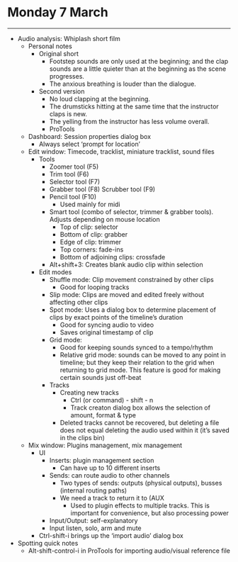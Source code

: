 #  Monday 7 March
---
- Audio analysis: Whiplash short film
	- Personal notes
		- Original short
			- Footstep sounds are only used at the beginning; and the clap sounds are a little quieter than at the beginning as the scene progresses.
			- The anxious breathing is louder than the dialogue.
		- Second version
			- No loud clapping at the beginning.
			- The drumsticks hitting at the same time that the instructor claps is new.
			- The yelling from the instructor has less volume overall.
			- ProTools
	- Dashboard: Session properties dialog box
		- Always select ‘prompt for location’
	- Edit window: Timecode, tracklist, miniature tracklist, sound files
		- Tools 
			- Zoomer tool (F5)
			- Trim tool (F6)
			- Selector tool (F7)
			- Grabber tool (F8)
			  Scrubber tool (F9)
			- Pencil tool (F10)
				- Used mainly for midi
			- Smart tool (combo of selector, trimmer & grabber tools). Adjusts depending on mouse location
				- Top of clip: selector
				- Bottom of clip: grabber
				- Edge of clip: trimmer
				- Top corners: fade-ins
				- Bottom of adjoining clips: crossfade
			- Alt+shift+3: Creates blank audio clip within selection
		- Edit modes 
			- Shuffle mode: Clip movement constrained by other clips
				- Good for looping tracks
			- Slip mode: Clips are moved and edited freely without affecting other clips
			- Spot mode: Uses a dialog box to determine placement of clips by exact points of the timeline’s duration
				- Good for syncing audio to video
				- Saves original timestamp of clip
			- Grid mode: 
				- Good for keeping sounds synced to a tempo/rhythm
				- Relative grid mode: sounds can be moved to any point in timeline; but they keep their relation to the grid when returning to grid mode. This feature is good for making certain sounds just off-beat
			- Tracks
				- Creating new tracks
					- Ctrl (or command) - shift - n
					- Track creaton dialog box allows the selection of amount, format & type
				- Deleted tracks cannot be recovered, but deleting a file does not equal deleting the audio used within it (it’s saved in the clips bin)
	- Mix window: Plugins management, mix management
		- UI
			- Inserts: plugin management section
				- Can have up to 10 different inserts
			- Sends: can route audio to other channels
				- Two types of sends: outputs (physical outputs), busses (internal routing paths)
				- We need a track to return it to (AUX
					- Used to plugin effects to multiple tracks. This is important for convenience, but also processing power
			- Input/Output: self-explanatory
			- Input listen, solo, arm and mute
		- Ctrl-shift-i brings up the ‘import audio’ dialog box
- Spotting quick notes
	- Alt-shift-control-i in ProTools for importing audio/visual reference file